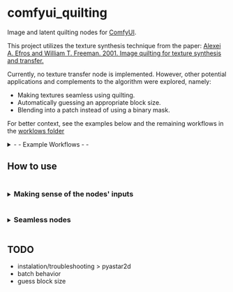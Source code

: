 # comfyui_quilting

Image and latent quilting nodes for [ComfyUI](https://github.com/comfyanonymous/ComfyUI).

This project utilizes the texture synthesis technique from the paper: [Alexei A. Efros and William T. Freeman. 2001. Image quilting for texture synthesis and transfer.](https://doi.org/10.1145/383259.383296)

Currently, no texture transfer node is implemented. However, other potential applications and complements to the algorithm were explored, namely:

* Making textures seamless using quilting.
* Automatically guessing an appropriate block size.
* Blending into a patch instead of using a binary mask.

For better context, see the examples below and the remaining workflows in the [worklows folder](workflows/)

<details>
<summary> - - Example Workflows - -  </summary>

### Image quilting example workflow
![image quilting workflow](workflows/image_quilting.png)


### Vertically seamless texture example workflow
![latent quilting workflow](workflows/seamless%20image%20SB%20plus%20seamless%20sampling.png)
</details>


## How to use

<details>
<summary><h3  style="display:inline-block"> Making sense of the nodes' inputs </h3></summary>

###  block_size
**The size of the blocks is given in pixels for images; for latent images, use the number of pixels divided by 8 instead.**

Block size impacts both the synthesis time and the seamlessness of the generated texture.

Larger blocks can speed up the generation process because fewer blocks are required to cover the same area, and the patch search area is reduced. However, achieving seamless generation involves careful consideration of block size.

If the block size is too small, it may struggle to adequately cover different patterns, leading to issues with texture continuity. Conversely, if the block size is too large, there may not be enough addressable area to properly cover an entire pattern or its variations, potentially resulting in noticeable seams or repetitions.

**To address this challenge, all image nodes allow for the block size to be defined automatically by setting block_size to values within the range of [-1, 2]. The meanings of these values are as follows:**

* -1: Uses the same logic as the **Guess Nice Block Size** node with the option **simple_and_fast** enabled, which uses a quick estimation.
* 0: Similar to the previous option, but **simple_and_fast** is disabled. 
* 1: Sets block size to 1/3 of the texture shortest edge length. A likely decent block size without needing to readjust the value when changing texture and not prone to algorithmic swings. 
* 2: Sets block size to 3/4 of the texture shortest edge length. If you need a quick generation or handle a considerably large portion of the texture when running a seamless node but don't want to set the block size manually.  

When a batch of images is provided, a separate block size guess is computed for each image individually.

Note that the guessed block sizes are recalculated each time and are not stored for future executions. If caching is important, you can use the **Guess Nice Block Size** node instead. However, be aware that this node will not calculate individual block sizes for each image in a batch; it will only inspect the first image.

### overlap
Given as a percentage, indicates the portion of the block that overlaps with the next block when stitching.

### tolerance
When stitching, tolerance defines the margin of acceptable patches.

- Lower tolerance: Selects sets of patches that better fit their neighborhood but may result in too much repetition.
- Higher tolerance: Avoids repetition but may generate some not-so-seamless transitions between patches.

A tolerance of 1 allows for the selection of patches with an error value up to twice the minimum error, where the minimum error is defined as the error of the most seamless patch. The selection among these patches is random.

### parallelization_lvl (Parallelization Level)
Controls the level of parallel processing during the generation.

* 0: Runs the algorithm sequentially (no parallelization).

* 1: Segments the generation into 4 quadrants, which are generated in parallel.

* 2 or more: Generally not recommended for most use cases as it can be slower than using a lower parallelization level. Consider this setting for larger generations and patches, and also account for the available CPU cores.

    When using a parallelization level of 2 or more:

    * Each quadrant's process will use a number of subprocesses equal to the parallelization level to generate that quadrant. 
    * The generation is done via cascading rows, where a row can only be generated to the same extent as the previous row. Consequently, a process may stay idle waiting for the previous row generation to advance. 


**Changing the parallelization level will affect the output!**

The sides where the overlap occurs differ for each quadrant, 
so it is not possible to reproduce the same result as the sequential algorithm. Higher levels of parallelization do not suffer from this problem conceptually, 
however the current implementation won't generate the same output.

### version

The version parameter affects only patch search and selection. For better performance, it is recommended to use a version above zero. The behaviors for each version are as follows:

* 0: Uses the original jena2020 implementation with numpy, calculating the mean of squared differences for each overlapping section and summing these results. This option provides the same results as version 1.0.0.

* 1: Similar to version 0 but utilizes OpenCV's matchTemplate with the TM_SQDIFF option, improving performance.

* 2: Builds on version 1 by using the maximum error of all overlapping sections to minimize worst-case edges. For image nodes, the CIELAB color space is used instead of RGB.

* 3: Employs matchTemplate with the TM_CCOEFF_NORMED option. The final error is 1 minus the minimum value from all overlapping sections, also minimizing worst-case edges.


### blend into patch

TODO TODO TODO

</details>

<details>
<summary><h3  style="display:inline-block"> Seamless nodes </h3></summary>

### Additional Inputs

Seamless nodes have the following additional inputs:

* **lookup**: the texture from which the patches are obtained; if no lookup is provided, the src is used instead.
* **ori**: the orientation in which to make the texture seamless: `H` for horizontally; `V` for vertically; `H & V` for both.

### Make Seamless SP vs MP

Make Seamless Nodes come in two types: Single Patch (SP) and Multi Patch (MP).

Single Patch (SP):
* Faster than MP if no lookup texture is generated, albeit rarely with acceptable results.
* May give a more cohesive result in specific cases (e.g., vertically patching a journal without breaking words).

Multi Patch (MP):
* More likely to produce good results without a lookup texture compared to SP.
* Handles intricate textures better due to its more granular approach.
* Allows adjusting pattern variation through the tolerance setting, similar to quilting nodes.

<details>
<summary> - - Image of SP and MP, respectively - - </summary>

![single_and_multi_patch_visualization](documentation/single_and_multi_patch_vis.jpg)
</details> <br>

Both SP and MP make textures seamless by patching vertically first, then horizontally. The horizontal seam resulting from the second operation is patched with two square patches.

<details>
<summary> - - Image of the horizontal seam patching - - </summary>

![patching_the_seam_for_seamless_result](documentation/h_seam.jpg)
</details> <br>

</details>

## TODO

* instalation/troubleshooting  >  pyastar2d 
* batch behavior
* guess block size